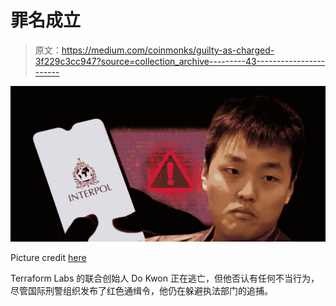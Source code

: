 # 罪名成立

> 原文：<https://medium.com/coinmonks/guilty-as-charged-3f229c3cc947?source=collection_archive---------43----------------------->

![](img/8d10559f4fe53069f8261c42d038965e.png)

Picture credit [here](https://www.criptonoticias.com/seguridad-bitcoin/do-kwon-terra-luna-buscado-195-paises-alerta-roja-interpol/)

Terraform Labs 的联合创始人 Do Kwon 正在逃亡，但他否认有任何不当行为，尽管国际刑警组织发布了红色通缉令，他仍在躲避执法部门的追捕。